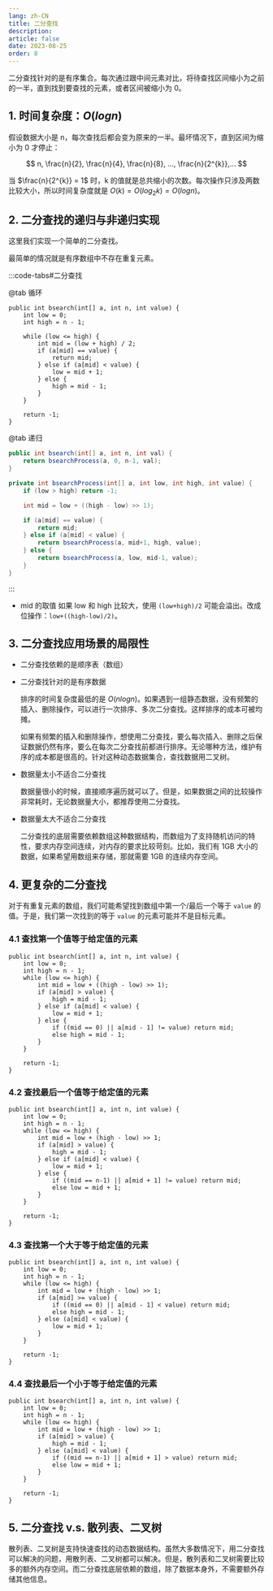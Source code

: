 ```yaml
---
lang: zh-CN
title: 二分查找
description:
article: false
date: 2023-08-25
order: 8
---
```


二分查找针对的是有序集合。每次通过跟中间元素对比，将待查找区间缩小为之前的一半，直到找到要查找的元素，或者区间被缩小为 0。

## 1. 时间复杂度：$O(log n)$

假设数据大小是 n，每次查找后都会变为原来的一半。最坏情况下，直到区间为缩小为 0 才停止：

$$
n, \frac{n}{2},  \frac{n}{4}, \frac{n}{8}, ..., \frac{n}{2^{k}},...
$$

当 $\frac{n}{2^{k}} = 1$ 时，k 的值就是总共缩小的次数。每次操作只涉及两数比较大小，所以时间复杂度就是 $O(k) = O(log_{2}{k})=O(log n)$。

## 2. 二分查找的递归与非递归实现

这里我们实现一个简单的二分查找。

最简单的情况就是有序数组中不存在重复元素。

:::code-tabs#二分查找

@tab 循环

```java{5}
public int bsearch(int[] a, int n, int value) {
    int low = 0;
    int high = n - 1;

    while (low <= high) {
        int mid = (low + high) / 2;
        if (a[mid] == value) {
            return mid;
        } else if (a[mid] < value) {
            low = mid + 1;
        } else {
            high = mid - 1;
        }
    }

    return -1;
}
```

@tab 递归

```java
public int bsearch(int[] a, int n, int val) {
    return bsearchProcess(a, 0, n-1, val);
}

private int bsearchProcess(int[] a, int low, int high, int value) {
    if (low > high) return -1;

    int mid = low + ((high - low) >> 1);

    if (a[mid] == value) {
        return mid;
    } else if (a[mid] < value) {
        return bsearchProcess(a, mid+1, high, value);
    } else {
        return bsearchProcess(a, low, mid-1, value);
    }
}
```

:::

- mid 的取值
  如果 low 和 high 比较大，使用 `(low+high)/2` 可能会溢出。改成位操作：`low+((high-low)/2)`。

## 3. 二分查找应用场景的局限性

- 二分查找依赖的是顺序表（数组）
- 二分查找针对的是有序数据

  排序的时间复杂度最低的是 $O(n log n)$。如果遇到一组静态数据，没有频繁的插入、删除操作，可以进行一次排序、多次二分查找。这样排序的成本可被均摊。

  如果有频繁的插入和删除操作，想使用二分查找，要么每次插入、删除之后保证数据仍然有序，要么在每次二分查找前都进行排序。无论哪种方法，维护有序的成本都是很高的。针对这种动态数据集合，查找数据用二叉树。

- 数据量太小不适合二分查找

  数据量很小的时候，直接顺序遍历就可以了。但是，如果数据之间的比较操作非常耗时，无论数据量大小，都推荐使用二分查找。

- 数据量太大不适合二分查找

  二分查找的底层需要依赖数组这种数据结构，而数组为了支持随机访问的特性，要求内存空间连续，对内存的要求比较苛刻。比如，我们有 1GB 大小的数据，如果希望用数组来存储，那就需要 1GB 的连续内存空间。

## 4. 更复杂的二分查找

对于有重复元素的数组，我们可能希望找到数组中第一个/最后一个等于 `value` 的值。于是，我们第一次找到的等于 `value` 的元素可能并不是目标元素。

### 4.1 查找第一个值等于给定值的元素

```java{11}
public int bsearch(int[] a, int n, int value) {
    int low = 0;
    int high = n - 1;
    while (low <= high) {
        int mid = low + ((high - low) >> 1);
        if (a[mid] > value) {
            high = mid - 1;
        } else if (a[mid] < value) {
            low = mid + 1;
        } else {
            if ((mid == 0) || a[mid - 1] != value) return mid;
            else high = mid - 1;
        }
    }

    return -1;
}
```

### 4.2 查找最后一个值等于给定值的元素

```java{11,12}
public int bsearch(int[] a, int n, int value) {
    int low = 0;
    int high = n - 1;
    while (low <= high) {
        int mid = low + (high - low) >> 1;
        if (a[mid] > value) {
            high = mid - 1;
        } else if (a[mid] < value) {
            low = mid + 1;
        } else {
            if ((mid == n-1) || a[mid + 1] != value) return mid;
            else low = mid + 1;
        }
    }

    return -1;
}
```

### 4.3 查找第一个大于等于给定值的元素

```java{6, 7}
public int bsearch(int[] a, int n, int value) {
    int low = 0;
    int high = n - 1;
    while (low <= high) {
        int mid = low + (high - low) >> 1;
        if (a[mid] >= value) {
            if ((mid == 0) || a[mid - 1] < value) return mid;
            else high = mid - 1;
        } else (a[mid] < value) {
            low = mid + 1;
        }
    }

    return -1;
}
```

### 4.4 查找最后一个小于等于给定值的元素

```java{6, 7}
public int bsearch(int[] a, int n, int value) {
    int low = 0;
    int high = n - 1;
    while (low <= high) {
        int mid = low + (high - low) >> 1;
        if (a[mid] > value) {
            high = mid - 1;
        } else (a[mid] < value) {
            if ((mid == n-1) || a[mid + 1] > value) return mid;
            else low = mid + 1;
        }
    }

    return -1;
}
```

## 5. 二分查找 v.s. 散列表、二叉树

散列表、二叉树是支持快速查找的动态数据结构。虽然大多数情况下，用二分查找可以解决的问题，用散列表、二叉树都可以解决。但是，散列表和二叉树需要比较多的额外内存空间。而二分查找底层依赖的数组，除了数据本身外，不需要额外存储其他信息。
